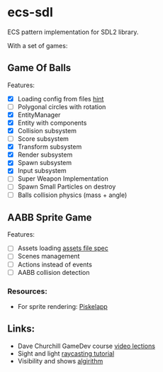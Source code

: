 # ecs-sdl

ECS pattern implementation for SDL2 library. 

With a set of games:

## Game Of Balls

Features:
- [x] Loading config from files [hint](https://youtu.be/b-zZXFObb2o?si=rioryb1QRjwuIIjv&t=5602)
- [ ] Polygonal circles with rotation
- [x] EntityManager
- [x] Entity with components
- [x] Collision subsystem
- [ ] Score subsystem
- [x] Transform subsystem
- [x] Render subsystem
- [x] Spawn subsystem
- [x] Input subsystem
- [ ] Super Weapon Implementation
- [ ] Spawn Small Particles on destroy
- [ ] Balls collision physics (mass + angle)

## AABB Sprite Game

Features:
- [ ] Assets loading [assets file spec](https://youtu.be/k7z_ABPeCag?list=PL_xRyXins849E1WPuutEApdyTa0Bfxhzq&t=2630)
- [ ] Scenes management
- [ ] Actions instead of events
- [ ] AABB collision detection

### Resources:

- For sprite rendering: [Piskelapp](https://www.piskelapp.com/p/create/sprite)

## Links:

- Dave Churchill GameDev course [video lections](https://www.youtube.com/watch?v=hngvIDUMD88&list=PL_xRyXins849E1WPuutEApdyTa0Bfxhzq) 
- Sight and light [raycasting tutorial](https://ncase.me/sight-and-light/)
- Visibility and shows [algirithm](https://www.redblobgames.com/articles/visibility/)